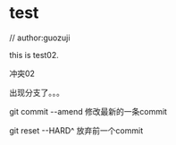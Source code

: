 # test
// author:guozuji

this is test02.

冲突02

出现分支了。。。

git commit --amend 修改最新的一条commit

git reset --HARD^ 放弃前一个commit